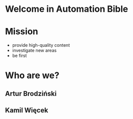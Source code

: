 # Welcome in Automation Bible

# Mission

- provide high-quality content
- investigate new areas
- be first 

# Who are we?

## Artur Brodziński

## Kamil Więcek
